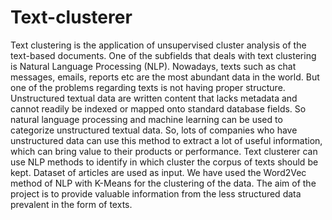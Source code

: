 # Text-clusterer
Text clustering is the application of unsupervised cluster analysis of the text-based documents. One of the subfields that deals with text clustering is Natural Language Processing (NLP). Nowadays, texts such as chat messages, emails, reports etc are the most abundant data in the world. But one of the problems regarding texts is not having proper structure. Unstructured textual data are written content that lacks metadata and cannot readily be indexed or mapped onto standard database fields. So natural language processing and machine learning can be used to categorize unstructured textual data. So, lots of companies who have unstructured data can use this method to extract a lot of useful information, which can bring value to their products or performance. Text clusterer can use NLP methods to identify in which cluster the corpus of texts should be kept. Dataset of articles are used as input. We have used the Word2Vec method of NLP with K-Means for the clustering of the data. The aim of the project is to provide valuable information from the less structured data prevalent in the form of texts.
